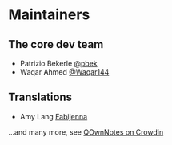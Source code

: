 # Maintainers

## The core dev team

- Patrizio Bekerle [@pbek](https://github.com/pbek)
- Waqar Ahmed [@Waqar144](https://github.com/Waqar144)

## Translations

- Amy Lang [Fabijenna](https://crowdin.com/profile/Fabijenna)

...and many more, see [QOwnNotes on Crowdin](https://crowdin.com/project/qownnotes/activity_stream)
